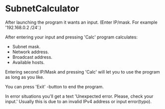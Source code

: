 # SubnetCalculator

After launching the program it wants an input.
(Enter IP/mask. For example '192.168.0.2 /24'.)

After entering your input and pressing 'Calc' program calculates:

- Subnet mask.
- Network address.
- Broadcast address.
- Available hosts.

Entering second IP/Mask and pressing 'Calc' will let you to use the program as long as you like.

You can press 'Exit' -button to end the program.

In error situations you'll get a text 'Unexpected error. Please, check your input.'
Usually this is due to an invalid IPv4 address or input error(typo).
